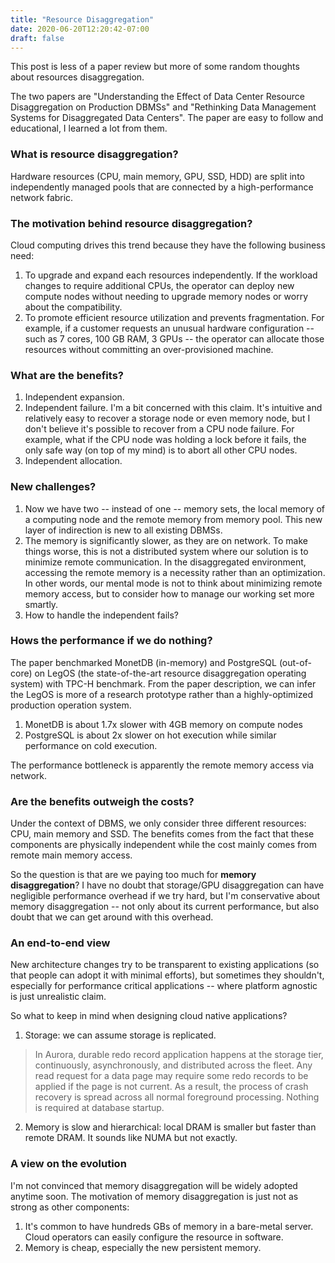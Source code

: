 ```yaml
---
title: "Resource Disaggregation"
date: 2020-06-20T12:20:42-07:00
draft: false 
---
```


This post is less of a paper review but more of some random thoughts about resources disaggregation.

The two papers are "Understanding the Effect of Data Center Resource Disaggregation on Production DBMSs" and
"Rethinking Data Management Systems for Disaggregated Data Centers".
The paper are easy to follow and educational, I learned a lot from them.


### What is resource disaggregation?
Hardware resources (CPU, main memory, GPU, SSD, HDD) are split into independently managed pools that are connected by a high-performance network fabric.

### The motivation behind resource disaggregation?
Cloud computing drives this trend because they have the following business need:
1. To upgrade and expand each resources independently.
If the workload changes to require additional CPUs, the operator can deploy new compute nodes without needing to upgrade memory nodes or worry about the compatibility.
2. To promote efficient resource utilization and prevents fragmentation.
For example, if a customer requests an unusual hardware configuration -- such as 7 cores, 100 GB RAM, 3 GPUs -- 
the operator can allocate those resources without committing an over-provisioned machine.  

### What are the benefits?
1. Independent expansion. 
2. Independent failure. 
I'm a bit concerned with this claim. It's intuitive and relatively easy to recover a storage node or even memory node, 
but I don't believe it's possible to recover from a CPU node failure.
For example, what if the CPU node was holding a lock before it fails, the only safe way (on top of my mind) is to abort all other CPU nodes.
3. Independent allocation.

### New challenges?
1. Now we have two -- instead of one -- memory sets, the local memory of a computing node and the remote memory from memory pool. 
This new layer of indirection is new to all existing DBMSs.
2. The memory is significantly slower, as they are on network.
To make things worse, this is not a distributed system where our solution is to minimize remote communication.
In the disaggregated environment, accessing the remote memory is a necessity rather than an optimization.
In other words, our mental mode is not to think about minimizing remote memory access, but to consider how to manage our working set more smartly. 
3. How to handle the independent fails? 

### Hows the performance if we do nothing?
The paper benchmarked MonetDB (in-memory) and PostgreSQL (out-of-core) on LegOS (the state-of-the-art resource disaggregation operating system) with TPC-H benchmark.
From the paper description, we can infer the LegOS is more of a research prototype rather than a highly-optimized production operation system. 
1. MonetDB is about 1.7x slower with 4GB memory on compute nodes
2. PostgreSQL is about 2x slower on hot execution while similar performance on cold execution.

The performance bottleneck is apparently the remote memory access via network.

### Are the benefits outweigh the costs?
Under the context of DBMS, we only consider three different resources: CPU, main memory and SSD.
The benefits comes from the fact that these components are physically independent while the cost mainly comes from remote main memory access.

So the question is that are we paying too much for **memory disaggregation**?
I have no doubt that storage/GPU disaggregation can have negligible performance overhead if we try hard, 
but I'm conservative about memory disaggregation -- not only about its current performance, 
but also doubt that we can get around with this overhead.    


### An end-to-end view
New architecture changes try to be transparent to existing applications (so that people can adopt it with minimal efforts), 
but sometimes they shouldn't, especially for performance critical applications -- 
where platform agnostic is just unrealistic claim. 

So what to keep in mind when designing cloud native applications?
1. Storage: we can assume storage is replicated.
> In Aurora, durable redo record application happens at the storage tier, continuously, asynchronously, and distributed across the fleet. Any read request for a data page may require some redo records to be applied if the page is not current. As a result, the process of crash recovery is spread across all normal foreground processing. Nothing is required at database startup.
2. Memory is slow and hierarchical: local DRAM is smaller but faster than remote DRAM.
It sounds like NUMA but not exactly.



### A view on the evolution
I'm not convinced that memory disaggregation will be widely adopted anytime soon.
The motivation of memory disaggregation is just not as strong as other components: 
1. It's common to have hundreds GBs of memory in a bare-metal server. 
Cloud operators can easily configure the resource in software.
2. Memory is cheap, especially the new persistent memory.

